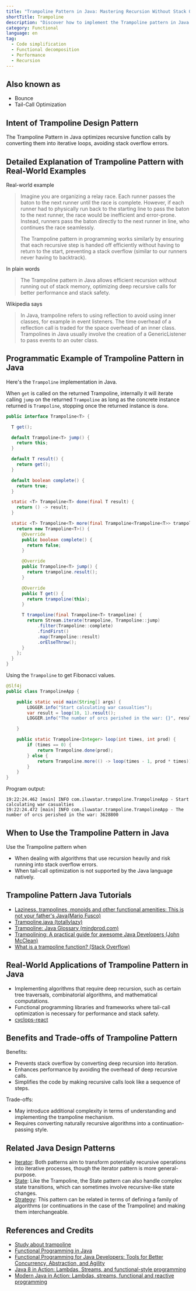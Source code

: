 ```yaml
---
title: "Trampoline Pattern in Java: Mastering Recursion Without Stack Overflow"
shortTitle: Trampoline
description: "Discover how to implement the Trampoline pattern in Java to efficiently manage recursive functions and prevent stack overflow errors, with real-world examples and programming insights."
category: Functional
language: en
tag:
  - Code simplification
  - Functional decomposition
  - Performance
  - Recursion
---
```


## Also known as

* Bounce
* Tail-Call Optimization

## Intent of Trampoline Design Pattern

The Trampoline Pattern in Java optimizes recursive function calls by converting them into iterative loops, avoiding stack overflow errors.

## Detailed Explanation of Trampoline Pattern with Real-World Examples

Real-world example

> Imagine you are organizing a relay race. Each runner passes the baton to the next runner until the race is complete. However, if each runner had to physically run back to the starting line to pass the baton to the next runner, the race would be inefficient and error-prone. Instead, runners pass the baton directly to the next runner in line, who continues the race seamlessly.
>
> The Trampoline pattern in programming works similarly by ensuring that each recursive step is handed off efficiently without having to return to the start, preventing a stack overflow (similar to our runners never having to backtrack).

In plain words

> The Trampoline pattern in Java allows efficient recursion without running out of stack memory, optimizing deep recursive calls for better performance and stack safety.

Wikipedia says

> In Java, trampoline refers to using reflection to avoid using inner classes, for example in event listeners. The time overhead of a reflection call is traded for the space overhead of an inner class. Trampolines in Java usually involve the creation of a GenericListener to pass events to an outer class.

## Programmatic Example of Trampoline Pattern in Java

Here's the `Trampoline` implementation in Java.

When `get` is called on the returned Trampoline, internally it will iterate calling `jump` on the returned `Trampoline` as long as the concrete instance returned is `Trampoline`, stopping once the returned instance is `done`.

```java
public interface Trampoline<T> {

  T get();

  default Trampoline<T> jump() {
    return this;
  }

  default T result() {
    return get();
  }

  default boolean complete() {
    return true;
  }

  static <T> Trampoline<T> done(final T result) {
    return () -> result;
  }

  static <T> Trampoline<T> more(final Trampoline<Trampoline<T>> trampoline) {
    return new Trampoline<T>() {
      @Override
      public boolean complete() {
        return false;
      }

      @Override
      public Trampoline<T> jump() {
        return trampoline.result();
      }

      @Override
      public T get() {
        return trampoline(this);
      }

      T trampoline(final Trampoline<T> trampoline) {
        return Stream.iterate(trampoline, Trampoline::jump)
            .filter(Trampoline::complete)
            .findFirst()
            .map(Trampoline::result)
            .orElseThrow();
      }
    };
  }
}
```

Using the `Trampoline` to get Fibonacci values.

```java
@Slf4j
public class TrampolineApp {

    public static void main(String[] args) {
        LOGGER.info("Start calculating war casualties");
        var result = loop(10, 1).result();
        LOGGER.info("The number of orcs perished in the war: {}", result);

    }

    public static Trampoline<Integer> loop(int times, int prod) {
        if (times == 0) {
            return Trampoline.done(prod);
        } else {
            return Trampoline.more(() -> loop(times - 1, prod * times));
        }
    }
}
```

Program output:

```
19:22:24.462 [main] INFO com.iluwatar.trampoline.TrampolineApp - Start calculating war casualties
19:22:24.472 [main] INFO com.iluwatar.trampoline.TrampolineApp - The number of orcs perished in the war: 3628800
```

## When to Use the Trampoline Pattern in Java

Use the Trampoline pattern when

* When dealing with algorithms that use recursion heavily and risk running into stack overflow errors.
* When tail-call optimization is not supported by the Java language natively.

## Trampoline Pattern Java Tutorials

* [Laziness, trampolines, monoids and other functional amenities: This is not your father's Java(Mario Fusco)](https://www.slideshare.net/mariofusco/lazine)
* [Trampoline.java (totallylazy)](https://github.com/bodar/totallylazy/blob/master/src/com/googlecode/totallylazy/Trampoline.java)
* [Trampoline: Java Glossary (mindprod.com)](http://mindprod.com/jgloss/trampoline.html)
* [Trampolining: A practical guide for awesome Java Developers (John McClean)](https://medium.com/@johnmcclean/trampolining-a-practical-guide-for-awesome-java-developers-4b657d9c3076)
* [What is a trampoline function? (Stack Overflow)](https://stackoverflow.com/questions/189725/what-is-a-trampoline-function)

## Real-World Applications of Trampoline Pattern in Java

* Implementing algorithms that require deep recursion, such as certain tree traversals, combinatorial algorithms, and mathematical computations.
* Functional programming libraries and frameworks where tail-call optimization is necessary for performance and stack safety.
* [cyclops-react](https://github.com/aol/cyclops-react)

## Benefits and Trade-offs of Trampoline Pattern

Benefits:

* Prevents stack overflow by converting deep recursion into iteration.
* Enhances performance by avoiding the overhead of deep recursive calls.
* Simplifies the code by making recursive calls look like a sequence of steps.

Trade-offs:

* May introduce additional complexity in terms of understanding and implementing the trampoline mechanism.
* Requires converting naturally recursive algorithms into a continuation-passing style.

## Related Java Design Patterns

* [Iterator](https://java-design-patterns.com/patterns/iterator/): Both patterns aim to transform potentially recursive operations into iterative processes, though the iterator pattern is more general-purpose.
* [State](https://java-design-patterns.com/patterns/state/): Like the Trampoline, the State pattern can also handle complex state transitions, which can sometimes involve recursive-like state changes.
* [Strategy](https://java-design-patterns.com/patterns/strategy/): This pattern can be related in terms of defining a family of algorithms (or continuations in the case of the Trampoline) and making them interchangeable.

## References and Credits

* [Study about trampoline](https://runtimehub.com/p/jdp@20240509:trampoline/)
* [Functional Programming in Java](https://amzn.to/3JUIc5Q)
* [Functional Programming for Java Developers: Tools for Better Concurrency, Abstraction, and Agility](https://amzn.to/4dRu4rJ)
* [Java 8 in Action: Lambdas, Streams, and functional-style programming](https://amzn.to/3QCmGXs)
* [Modern Java in Action: Lambdas, streams, functional and reactive programming](https://amzn.to/3yxdu0g)
